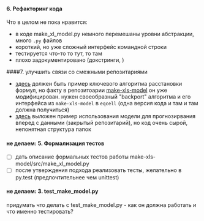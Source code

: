 #### 6. Рефакторинг кода 
Что в целом не пока нравится:
- в коде make_xl_model.py немного перемешаны уровни абстракции, много ```.py``` файлов 
- короткий, но уже сложный интерфейс командной строки
- тестируется что-то то тут, то там 
- плохо задокументировано (докстринги, )

####7. улучшить связи со смежными репозитариями
 - [здесь](https://github.com/epogrebnyak/eqcell) должен быть пример ключевого алгоритма расстановки формул, но факту в репозитоарии [make-xls-model](https://github.com/epogrebnyak/make-xls-model/) он уже модифицирован. нужен своеобразный "backport" алгоритма и его интерфейса из ```make-xls-model``` в ```eqcell``` (одна версия кода и там и там должна получиться)
 - [здесь](https://github.com/epogrebnyak/roll-forward) выложен пример использования модели для прогнозирвания вперед с данными (закрытый репозитарий), но код очень сырой, непонятная структура папок


#### не делаем: 5. Формализация тестов 
- [ ] дать описание формальных тестов  работы make-xls-model/src/make_xl_model.py
- [ ] после утверждения подхода реализовать тесты, желательно в py.test (предпочтительнее чем unittest)

#### не делаем: 3. test_make_model.py 

придумать что делать с test_make_model.py - как он должна работать и что именно тестировать?

